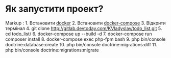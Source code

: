 # Як запустити проект?

Markup : 1. Встановити [docker](https://docs.docker.com/install/)
         2. Встановити [docker-compose](https://docs.docker.com/compose/install/)
         3. Відкрити термінал 
         4. git clone http://gitlab.devtoday.com/KVladyslav/todo_list.git
         5. cd todo_list/
         6. docker-compose up --build -d
         7. docker-compose run composer install
         8. docker-compose exec php-fpm bash
         9. php bin/console doctrine:database:create
         10. php bin/console doctrine:migrations:diff
         11. php bin/console doctrine:migrations:migrate